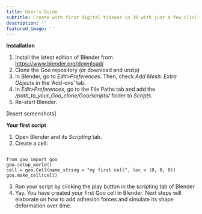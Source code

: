 ```yaml
---
title: User's Guide
subtitle: Create with first digital tissues in 3D with just a few clicks.
description: ''
featured_image: ''
---
```


<b>Installation</b>

1. Install the latest edition of Blender from <a href="https://www.blender.org/download/">https://www.blender.org/download/</a>
2. Clone the Goo repository (or download and unzip)
3. In Blender, go to <i>Edit>Preferences</i>. Then, check <i>Add Mesh: Extra Objects</i> in the ‘Add-ons’ tab. 
4. In <i>Edit>Preferences</i>, go to the File Paths tab and add the <i>/path_to_your_Goo_clone/Goo/scripts/</i> folder to <i>Scripts</i>. 
5. Re-start Blender. 

[Insert screenshots]


<b>Your first script</b>

1. Open Blender and its <i>Scripting</i> tab. 
2. Create a cell: <br>
<pre><code>
from goo import goo
goo.setup_world()
cell = goo.Cell(name_string = &#x22;my first cell&#x22;, loc = (0, 0, 0))
goo.make_cell(cell)
</code></pre>
3. Run your script by clicking the play button in the scripting tab of Blender
4. Yay. You have created your first Goo cell in Blender. Next steps will elaborate on how to add adhesion forces and simulate its shape deformation over time. 

